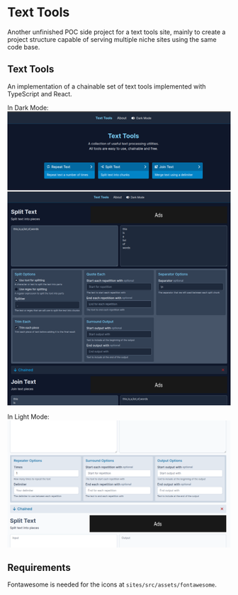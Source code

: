 # Text Tools

Another unfinished POC side project for a text tools site,
mainly to create a project structure capable of serving multiple niche sites using the same code base.

## Text Tools

An implementation of a chainable set of text tools implemented with TypeScript and React.

In Dark Mode:
![Text Tools](./screenshot-2.png)
![Text Tools](./screenshot.png)

In Light Mode:
![Text Tools](./screenshot-3.png)


## Requirements

Fontawesome is needed for the icons at `sites/src/assets/fontawesome`.

